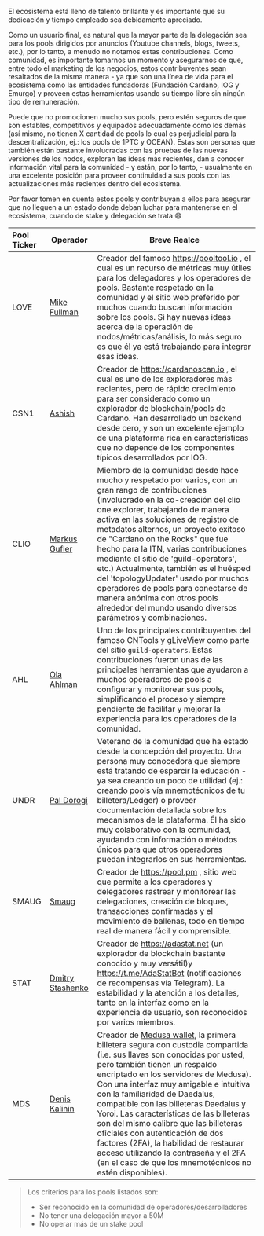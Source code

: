 El ecosistema está lleno de talento brillante y es importante que su dedicación y tiempo empleado sea debidamente apreciado.

Como un usuario final, es natural que la mayor parte de la delegación sea para los pools dirigidos por anuncios (Youtube channels, blogs, tweets, etc.), por lo tanto, a menudo no notamos estas contribuciones. Como comunidad, es importante tomarnos un momento y asegurarnos de que, entre todo el marketing de los negocios, estos contribuyentes sean resaltados de la misma manera - ya que son una línea de vida para el ecosistema como las entidades fundadoras (Fundación Cardano, IOG y Emurgo) y proveen estas herramientas usando su tiempo libre sin ningún tipo de remuneración.

Puede que no promocionen mucho sus pools, pero estén seguros de que son estables, competitivos y equipados adecuadamente como los demás (así mismo, no tienen X cantidad de pools lo cual es perjudicial para la descentralización, ej.: los pools de 1PTC y OCEAN). Estas son personas que también están bastante involucradas con las pruebas de las nuevas versiones de los nodos, exploran las ideas más recientes, dan a conocer información vital para la comunidad - y están, por lo tanto, - usualmente en una excelente posición para proveer continuidad a sus pools con las actualizaciones más recientes dentro del ecosistema.

Por favor tomen en cuenta estos pools y contribuyan a ellos para asegurar que no lleguen a un estado donde deban luchar para mantenerse en el ecosistema, cuando de stake y delegación se trata :smile:

|Pool Ticker   |Operador          |Breve Realce                                     |
|:-------------|------------------|-------------------------------------------------|
|LOVE          |[Mike Fullman]    |Creador del famoso <https://pooltool.io> , el cual es un recurso de métricas muy útiles para los delegadores y los operadores de pools. Bastante respetado en la comunidad y el sitio web preferido por muchos cuando buscan información sobre los pools. Si hay nuevas ideas acerca de la operación de nodos/métricas/análisis, lo más seguro es que él ya está trabajando para integrar esas ideas.|
|CSN1          |[Ashish]          |Creador de <https://cardanoscan.io> , el cual es uno de los exploradores más recientes, pero de rápido crecimiento para ser considerado como un explorador de blockchain/pools de Cardano. Han desarrollado un backend desde cero, y son un excelente ejemplo de una plataforma rica en características que no depende de los componentes típicos desarrollados por IOG.|
|CLIO          |[Markus Gufler]   |Miembro de la comunidad desde hace mucho y respetado por varios, con un gran rango de contribuciones (involucrado en la co-creación del clio one explorer, trabajando de manera activa en las soluciones de registro de metadatos alternos, un proyecto exitoso de "Cardano on the Rocks" que fue hecho para la ITN, varias contribuciones mediante el sitio de 'guild-operators', etc.) Actualmente, también es el huésped del 'topologyUpdater' usado por muchos operadores de pools para conectarse de manera anónima con otros pools alrededor del mundo usando diversos parámetros y combinaciones.|
|AHL           |[Ola Ahlman]      |Uno de los principales contribuyentes del famoso CNTools y gLiveView como parte del sitio `guild-operators`. Estas contribuciones fueron unas de las principales herramientas que ayudaron a muchos operadores de pools a configurar y monitorear sus pools, simplificando el proceso y siempre pendiente de facilitar y mejorar la experiencia para los operadores de la comunidad.|
|UNDR          |[Pal Dorogi]      |Veterano de la comunidad que ha estado desde la concepción del proyecto. Una persona muy conocedora que siempre está tratando de esparcir la educación - ya sea creando un poco de utilidad (ej.: creando pools vía mnemotécnicos de tu billetera/Ledger) o proveer documentación detallada sobre los mecanismos de la plataforma. Él ha sido muy colaborativo con la comunidad, ayudando con información o métodos únicos para que otros operadores puedan integrarlos en sus herramientas.|
|SMAUG         |[Smaug]           |Creador de <https://pool.pm> , sitio web que permite a los operadores y delegadores rastrear y monitorear las delegaciones, creación de bloques, transacciones confirmadas y el movimiento de ballenas, todo en tiempo real de manera fácil y comprensible.|
|STAT          |[Dmitry Stashenko]|Creador de <https://adastat.net> (un explorador de blockchain bastante conocido y muy versátil)y <https://t.me/AdaStatBot> (notificaciones de recompensas vía Telegram). La estabilidad y la atención a los detalles, tanto en la interfaz como en la experiencia de usuario, son reconocidos por varios miembros.|
|MDS           |[Denis Kalinin]   |Creador de [Medusa wallet](https://adawallet.io), la primera billetera segura con custodia compartida (i.e. sus llaves son conocidas por usted, pero también tienen un respaldo encriptado en los servidores de Medusa). Con una interfaz muy amigable e intuitiva con la familiaridad de Daedalus, compatible con las billeteras Daedalus y Yoroi. Las características de las billeteras son del mismo calibre que las billeteras oficiales con autenticación de dos factores (2FA), la habilidad de restaurar acceso utilizando la contraseña y el 2FA (en el caso de que los mnemotécnicos no estén disponibles).|

> Los criterios para los pools listados son:
>
> - Ser reconocido en la comunidad de operadores/desarrolladores
> - No tener una delegación mayor a 50M
> - No operar más de un stake pool

[Mike Fullman]: https://t.me/papacarp
[Ashish]: https://t.me/blStitch
[Markus Gufler]: https://t.me/gufmar
[Pal Dorogi]: https://t.me/iilap
[Ola Ahlman]: https://t.me/olaahlman
[Smaug]: https://t.me/SmaugPool
[Dmitry Stashenko]: https://t.me/dmitry_stas
[Denis Kalinin]: https://t.me/Fell_x27
